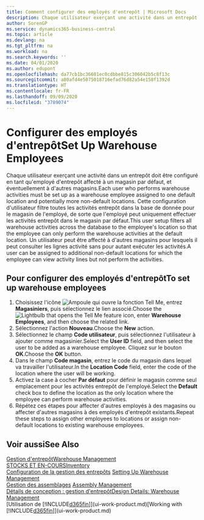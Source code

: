 ```yaml
---
title: Comment configurer des employés d'entrepôt | Microsoft Docs
description: Chaque utilisateur exerçant une activité dans un entrepôt doit être configuré en tant qu'employé d'entrepôt affecté à un magasin par défaut, et éventuellement à d'autres magasins.
author: SorenGP
ms.service: dynamics365-business-central
ms.topic: article
ms.devlang: na
ms.tgt_pltfrm: na
ms.workload: na
ms.search.keywords: ''
ms.date: 04/01/2020
ms.author: edupont
ms.openlocfilehash: da77cb1bc36681ec0cdbbe815c306042b5c8f13c
ms.sourcegitcommit: a80afd4e5075018716efad76d82a54e158f1392d
ms.translationtype: HT
ms.contentlocale: fr-FR
ms.lasthandoff: 09/09/2020
ms.locfileid: "3789074"
---
```

# <a name="set-up-warehouse-employees"></a><span data-ttu-id="6752f-103">Configurer des employés d'entrepôt</span><span class="sxs-lookup"><span data-stu-id="6752f-103">Set Up Warehouse Employees</span></span>
<span data-ttu-id="6752f-104">Chaque utilisateur exerçant une activité dans un entrepôt doit être configuré en tant qu'employé d'entrepôt affecté à un magasin par défaut, et éventuellement à d'autres magasins.</span><span class="sxs-lookup"><span data-stu-id="6752f-104">Each user who performs warehouse activities must be set up as a warehouse employee assigned to one default location and potentially more non-default locations.</span></span> <span data-ttu-id="6752f-105">Cette configuration d'utilisateur filtre toutes les activités entrepôt dans la base de donnée pour le magasin de l'employé, de sorte que l'employé peut uniquement effectuer les activités entrepôt dans le magasin par défaut.</span><span class="sxs-lookup"><span data-stu-id="6752f-105">This user setup filters all warehouse activities across the database to the employee's location so that the employee can only perform the warehouse activities at the default location.</span></span> <span data-ttu-id="6752f-106">Un utilisateur peut être affecté à d'autres magasins pour lesquels il peut consulter les lignes activité sans pour autant exécuter les activités.</span><span class="sxs-lookup"><span data-stu-id="6752f-106">A user can be assigned to additional non-default locations for which the employee can view activity lines but not perform the activities.</span></span>

## <a name="to-set-up-warehouse-employees"></a><span data-ttu-id="6752f-107">Pour configurer des employés d'entrepôt</span><span class="sxs-lookup"><span data-stu-id="6752f-107">To set up warehouse employees</span></span>  
1.  <span data-ttu-id="6752f-108">Choisissez l'icône ![Ampoule qui ouvre la fonction Tell Me](media/ui-search/search_small.png "Dites-moi ce que vous voulez faire"), entrez **Magasiniers**, puis sélectionnez le lien associé.</span><span class="sxs-lookup"><span data-stu-id="6752f-108">Choose the ![Lightbulb that opens the Tell Me feature](media/ui-search/search_small.png "Tell me what you want to do") icon, enter **Warehouse Employees**, and then choose the related link.</span></span>  
2. <span data-ttu-id="6752f-109">Sélectionnez l'action **Nouveau**.</span><span class="sxs-lookup"><span data-stu-id="6752f-109">Choose the **New** action.</span></span>  
3. <span data-ttu-id="6752f-110">Sélectionnez le champ **Code utilisateur**, puis sélectionnez l'utilisateur à ajouter comme magasinier.</span><span class="sxs-lookup"><span data-stu-id="6752f-110">Select the **User ID** field, and then select the user to be added as a warehouse employee.</span></span> <span data-ttu-id="6752f-111">Cliquez sur le bouton **OK**.</span><span class="sxs-lookup"><span data-stu-id="6752f-111">Choose the **OK** button.</span></span>  
6.  <span data-ttu-id="6752f-112">Dans le champ **Code magasin**, entrez le code du magasin dans lequel va travailler l'utilisateur.</span><span class="sxs-lookup"><span data-stu-id="6752f-112">In the **Location Code** field, enter the code of the location where the user will be working.</span></span>  
7.  <span data-ttu-id="6752f-113">Activez la case à cocher **Par défaut** pour définir le magasin comme seul emplacement pour les activités entrepôt de l'employé.</span><span class="sxs-lookup"><span data-stu-id="6752f-113">Select the **Default** check box to define the location as the only location where the employee can perform warehouse activities.</span></span>  
8.  <span data-ttu-id="6752f-114">Répétez ces étapes pour affecter d'autres employés à des magasins ou affecter d'autres magasins à des employés d'entrepôt existants.</span><span class="sxs-lookup"><span data-stu-id="6752f-114">Repeat these steps to assign other employees to locations or assign non-default locations to existing warehouse employees.</span></span>  

## <a name="see-also"></a><span data-ttu-id="6752f-115">Voir aussi</span><span class="sxs-lookup"><span data-stu-id="6752f-115">See Also</span></span>  
[<span data-ttu-id="6752f-116">Gestion d'entrepôt</span><span class="sxs-lookup"><span data-stu-id="6752f-116">Warehouse Management</span></span>](warehouse-manage-warehouse.md)  
[<span data-ttu-id="6752f-117">STOCKS ET EN-COURS</span><span class="sxs-lookup"><span data-stu-id="6752f-117">Inventory</span></span>](inventory-manage-inventory.md)  
<span data-ttu-id="6752f-118">[Configuration de la gestion des entrepôts](warehouse-setup-warehouse.md)   </span><span class="sxs-lookup"><span data-stu-id="6752f-118">[Setting Up Warehouse Management](warehouse-setup-warehouse.md)   </span></span>  
<span data-ttu-id="6752f-119">[Gestion des assemblages](assembly-assemble-items.md)  </span><span class="sxs-lookup"><span data-stu-id="6752f-119">[Assembly Management](assembly-assemble-items.md)  </span></span>  
[<span data-ttu-id="6752f-120">Détails de conception : gestion d'entrepôt</span><span class="sxs-lookup"><span data-stu-id="6752f-120">Design Details: Warehouse Management</span></span>](design-details-warehouse-management.md)  
<span data-ttu-id="6752f-121">[Utilisation de [!INCLUDE[d365fin](includes/d365fin_md.md)]](ui-work-product.md)</span><span class="sxs-lookup"><span data-stu-id="6752f-121">[Working with [!INCLUDE[d365fin](includes/d365fin_md.md)]](ui-work-product.md)</span></span>  
